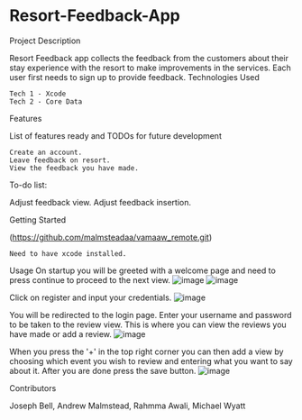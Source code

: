 # Resort-Feedback-App
Project Description

Resort Feedback app collects the feedback from the customers about their stay experience with the resort to make improvements in the services. Each user first needs to sign up to provide feedback. 
Technologies Used

    Tech 1 - Xcode
    Tech 2 - Core Data

Features

List of features ready and TODOs for future development

    Create an account.
    Leave feedback on resort.
    View the feedback you have made.

To-do list:

   Adjust feedback view.
   Adjust feedback insertion.

Getting Started

(https://github.com/malmsteadaa/vamaaw_remote.git)

    Need to have xcode installed.

Usage
On startup you will be greeted with a welcome page and need to press continue to proceed to the next view.
![image](https://user-images.githubusercontent.com/99766415/162518763-4f5ac8d4-589c-4b7a-9c30-de7655ac4a45.png)
![image](https://user-images.githubusercontent.com/99766415/162518912-c46fa3a8-316e-4372-994a-1aff8078e853.png)

Click on register and input your credentials. 
![image](https://user-images.githubusercontent.com/99766415/162519547-d0afc787-27fe-4d7b-bc56-2d3200614ca2.png)

You will be redirected to the login page. Enter your username and password to be taken to the review view. This is where you can view the reviews you have made or add a review.
![image](https://user-images.githubusercontent.com/99766415/162524907-7dce15b6-5a0b-41f0-8ab9-ad2f996d9d4d.png)

When you press the '+' in the top right corner you can then add a view by choosing which event you wish to review and entering what you want to say about it. After you are done press the save button.
![image](https://user-images.githubusercontent.com/99766415/162525251-80343dac-c497-4b06-9e15-2bb056f6ae29.png)




   

Contributors

   Joseph Bell, Andrew Malmstead, Rahmma Awali, Michael Wyatt
